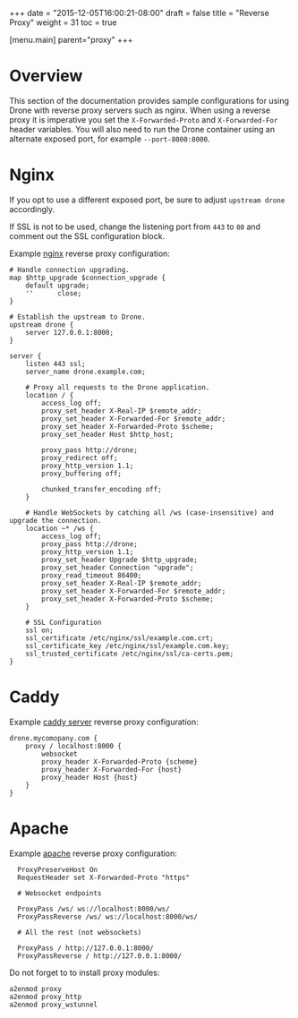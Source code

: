 +++
date = "2015-12-05T16:00:21-08:00"
draft = false
title = "Reverse Proxy"
weight = 31
toc = true


[menu.main]
	parent="proxy"
+++

# Overview

This section of the documentation provides sample configurations for using Drone with reverse proxy servers such as nginx. When using a reverse proxy it is imperative you set the `X-Forwarded-Proto` and `X-Forwarded-For` header variables. You will also need to run the Drone container using an alternate exposed port, for example `--port-8000:8000`.

# Nginx

If you opt to use a different exposed port, be sure to adjust `upstream drone` accordingly.

If SSL is not to be used, change the listening port from `443` to `80`
and comment out the SSL configuration block.

Example [nginx](http://nginx.org) reverse proxy configuration:

```
# Handle connection upgrading.
map $http_upgrade $connection_upgrade {
    default upgrade;
    ''      close;
}

# Establish the upstream to Drone.
upstream drone {
    server 127.0.0.1:8000;
}

server {
    listen 443 ssl;
    server_name drone.example.com;

    # Proxy all requests to the Drone application.
    location / {
        access_log off;
        proxy_set_header X-Real-IP $remote_addr;
        proxy_set_header X-Forwarded-For $remote_addr;
        proxy_set_header X-Forwarded-Proto $scheme;
        proxy_set_header Host $http_host;

        proxy_pass http://drone;
        proxy_redirect off;
        proxy_http_version 1.1;
        proxy_buffering off;

        chunked_transfer_encoding off;
    }

    # Handle WebSockets by catching all /ws (case-insensitive) and upgrade the connection.
    location ~* /ws {
        access_log off;
        proxy_pass http://drone;
        proxy_http_version 1.1;
        proxy_set_header Upgrade $http_upgrade;
        proxy_set_header Connection "upgrade";
        proxy_read_timeout 86400;
        proxy_set_header X-Real-IP $remote_addr;
        proxy_set_header X-Forwarded-For $remote_addr;
        proxy_set_header X-Forwarded-Proto $scheme;
    }

    # SSL Configuration
    ssl on;
    ssl_certificate /etc/nginx/ssl/example.com.crt;
    ssl_certificate_key /etc/nginx/ssl/example.com.key;
    ssl_trusted_certificate /etc/nginx/ssl/ca-certs.pem;
}
```

# Caddy

Example [caddy server](https://caddyserver.com/) reverse proxy configuration:

```
drone.mycomopany.com {
    proxy / localhost:8000 {
        websocket
        proxy_header X-Forwarded-Proto {scheme}
        proxy_header X-Forwarded-For {host}
        proxy_header Host {host}
    }
}
```


# Apache

Example [apache](http://httpd.apache.org) reverse proxy configuration:

```
  ProxyPreserveHost On
  RequestHeader set X-Forwarded-Proto "https"

  # Websocket endpoints

  ProxyPass /ws/ ws://localhost:8000/ws/
  ProxyPassReverse /ws/ ws://localhost:8000/ws/

  # All the rest (not websockets)

  ProxyPass / http://127.0.0.1:8000/
  ProxyPassReverse / http://127.0.0.1:8000/
```

Do not forget to to install proxy modules:
```
a2enmod proxy
a2enmod proxy_http
a2enmod proxy_wstunnel
```
